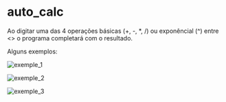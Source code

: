 # auto_calc
Ao digitar uma das 4 operações básicas (+, -, *, /) ou exponêncial (^) entre &lt;> o programa completará com o resultado.

Alguns exemplos:

![exemple_1](https://user-images.githubusercontent.com/70926962/135373443-3b8d5f07-5547-4597-83aa-5137635d3432.gif)


![exemple_2](https://user-images.githubusercontent.com/70926962/135375923-baa050d7-db6a-4538-8da9-24faca77e558.gif)


![exemple_3](https://user-images.githubusercontent.com/70926962/135375319-5e78ded9-0255-4cff-99d2-adb2a379128b.gif)


